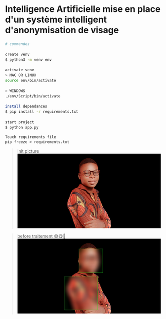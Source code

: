 # Intelligence Artificielle mise en place d'un système intelligent d'anonymisation de visage

```sh
# commandes

create venv
$ python3 -m venv env

activate venv
> MAC OR LINUX
source env/bin/activate

> WINDOWS
./env/Script/bin/activate

install dependances
$ pip install -r requirements.txt

start project
$ python app.py

```

```
Touch requirements file
pip freeze > requirements.txt
```

> init picture
> ![alt text](https://github.com/MrJivaros/faceanonymizer/blob/main/api/moi.jpg?raw=true)

> before traitement 😅😋🤯
> ![alt text](https://github.com/MrJivaros/faceanonymizer/blob/main/api/pictures/blurred/jiv.jpg?raw=true)
